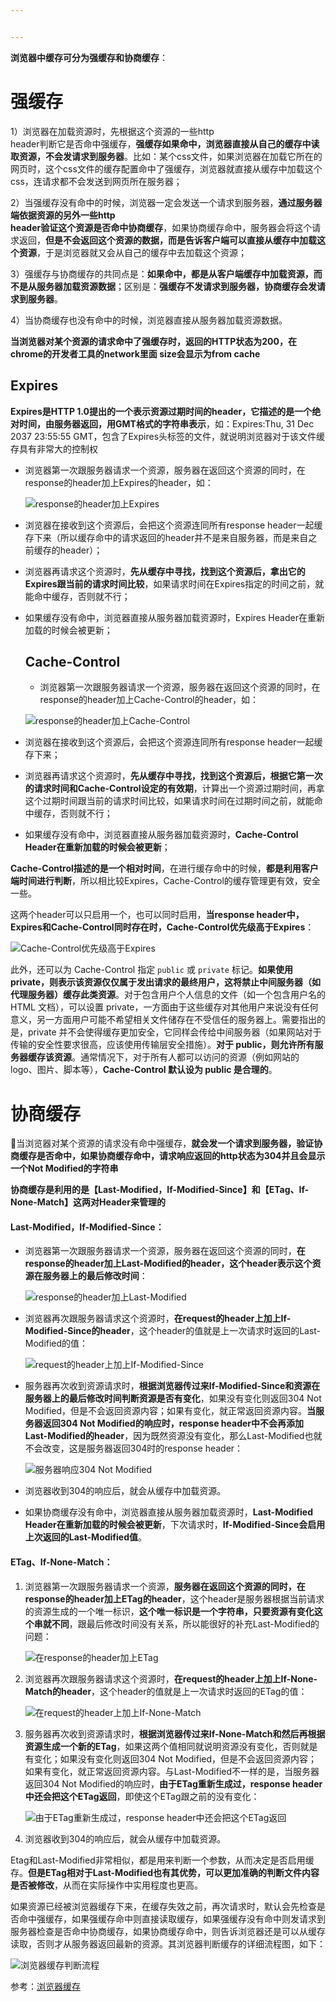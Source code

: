 ```yaml
---


---
```


<p><strong>浏览器中缓存可分为强缓存和协商缓存</strong>：</p>
<h1 id="强缓存">强缓存</h1>
<p>1）浏览器在加载资源时，先根据这个资源的一些http<br>
header判断它是否命中强缓存，<strong>强缓存如果命中，浏览器直接从自己的缓存中读取资源，不会发请求到服务器</strong>。比如：某个css文件，如果浏览器在加载它所在的网页时，这个css文件的缓存配置命中了强缓存，浏览器就直接从缓存中加载这个css，连请求都不会发送到网页所在服务器；</p>
<p>2）当强缓存没有命中的时候，浏览器一定会发送一个请求到服务器，<strong>通过服务器端依据资源的另外一些http<br>
header验证这个资源是否命中协商缓存</strong>，如果协商缓存命中，服务器会将这个请求返回，<strong>但是不会返回这个资源的数据，而是告诉客户端可以直接从缓存中加载这个资源</strong>，于是浏览器就又会从自己的缓存中去加载这个资源；</p>
<p>3）强缓存与协商缓存的共同点是：<strong>如果命中，都是从客户端缓存中加载资源，而不是从服务器加载资源数据</strong>；区别是：<strong>强缓存不发请求到服务器，协商缓存会发请求到服务器</strong>。</p>
<p>4）当协商缓存也没有命中的时候，浏览器直接从服务器加载资源数据。</p>
<p><strong>当浏览器对某个资源的请求命中了强缓存时，<strong>返回的HTTP状态为200</strong>，在chrome的开发者工具的network里面 <strong>size会显示为from cache</strong></strong></p>
<h2 id="expires">Expires</h2>
<p><strong>Expires是HTTP 1.0提出的一个表示资源过期时间的header，它描述的是一个绝对时间，由服务器返回，用GMT格式的字符串表示</strong>，如：Expires:Thu, 31 Dec 2037 23:55:55 GMT，包含了Expires头标签的文件，就说明浏览器对于该文件缓存具有非常大的控制权</p>
<ul>
<li>
<p>浏览器第一次跟服务器请求一个资源，服务器在返回这个资源的同时，在response的header加上Expires的header，如：</p>
<p><img src="https://user-gold-cdn.xitu.io/2018/9/8/165b74cf04b04c8a?imageView2/0/w/1280/h/960/format/webp/ignore-error/1" alt="response的header加上Expires"></p>
</li>
<li>
<p>浏览器在接收到这个资源后，会把这个资源连同所有response header一起缓存下来（所以缓存命中的请求返回的header并不是来自服务器，而是来自之前缓存的header）；</p>
</li>
<li>
<p>浏览器再请求这个资源时，<strong>先从缓存中寻找，找到这个资源后，拿出它的Expires跟当前的请求时间比较</strong>，如果请求时间在Expires指定的时间之前，就能命中缓存，否则就不行；</p>
</li>
<li>
<p>如果缓存没有命中，浏览器直接从服务器加载资源时，Expires Header在重新加载的时候会被更新；</p>
<h2 id="cache-control">Cache-Control</h2>
<ul>
<li>浏览器第一次跟服务器请求一个资源，服务器在返回这个资源的同时，在response的header加上Cache-Control的header，如：</li>
</ul>
<p><img src="https://user-gold-cdn.xitu.io/2018/9/8/165b74cf19190d29?imageView2/0/w/1280/h/960/format/webp/ignore-error/1" alt="response的header加上Cache-Control"></p>
</li>
<li>
<p>浏览器在接收到这个资源后，会把这个资源连同所有response header一起缓存下来；</p>
</li>
<li>
<p>浏览器再请求这个资源时，<strong>先从缓存中寻找，找到这个资源后，根据它第一次的请求时间和Cache-Control设定的有效期</strong>，计算出一个资源过期时间，再拿这个过期时间跟当前的请求时间比较，如果请求时间在过期时间之前，就能命中缓存，否则就不行；</p>
</li>
<li>
<p>如果缓存没有命中，浏览器直接从服务器加载资源时，<strong>Cache-Control Header在重新加载的时候会被更新</strong>；</p>
</li>
</ul>
<p><strong>Cache-Control描述的是一个相对时间</strong>，在进行缓存命中的时候，<strong>都是利用客户端时间进行判断</strong>，所以相比较Expires，Cache-Control的缓存管理更有效，安全一些。</p>
<p>这两个header可以只启用一个，也可以同时启用，<strong>当response header中，Expires和Cache-Control同时存在时，Cache-Control优先级高于Expires</strong>：</p>
<p><img src="https://user-gold-cdn.xitu.io/2018/9/8/165b74cf18869548?imageView2/0/w/1280/h/960/format/webp/ignore-error/1" alt="Cache-Control优先级高于Expires"></p>
<p>此外，还可以为 Cache-Control 指定 <code>public</code> 或 <code>private</code> 标记。<strong>如果使用 private，则表示该资源仅仅属于发出请求的最终用户，这将禁止中间服务器（如代理服务器）缓存此类资源</strong>。对于包含用户个人信息的文件（如一个包含用户名的 HTML 文档），可以设置 private，一方面由于这些缓存对其他用户来说没有任何意义，另一方面用户可能不希望相关文件储存在不受信任的服务器上。需要指出的是，private 并不会使得缓存更加安全，它同样会传给中间服务器（如果网站对于传输的安全性要求很高，应该使用传输层安全措施）。<strong>对于 public，则允许所有服务器缓存该资源</strong>。通常情况下，对于所有人都可以访问的资源（例如网站的 logo、图片、脚本等），<strong>Cache-Control 默认设为 public 是合理的</strong>。</p>
<h1 id="协商缓存">协商缓存</h1>
<p>当浏览器对某个资源的请求没有命中强缓存，<strong>就会发一个请求到服务器，验证协商缓存是否命中，如果协商缓存命中，请求响应返回的http状态为304并且会显示一个Not Modified的字符串</strong></p>
<p><strong>协商缓存是利用的是【Last-Modified，If-Modified-Since】和【ETag、If-None-Match】这两对Header来管理的</strong></p>
<h4 id="last-modified，if-modified-since：">Last-Modified，If-Modified-Since：</h4>
<ul>
<li>
<p>浏览器第一次跟服务器请求一个资源，服务器在返回这个资源的同时，<strong>在response的header加上Last-Modified的header，这个header表示这个资源在服务器上的最后修改时间</strong>：</p>
<p><img src="https://user-gold-cdn.xitu.io/2018/9/8/165b74d0480c1ca9?imageView2/0/w/1280/h/960/format/webp/ignore-error/1" alt="response的header加上Last-Modified"></p>
</li>
<li>
<p>浏览器再次跟服务器请求这个资源时，<strong>在request的header上加上If-Modified-Since的header</strong>，这个header的值就是上一次请求时返回的Last-Modified的值：</p>
<p><img src="https://user-gold-cdn.xitu.io/2018/9/8/165b74d05d4fbf77?imageView2/0/w/1280/h/960/format/webp/ignore-error/1" alt="request的header上加上If-Modified-Since"></p>
</li>
<li>
<p>服务器再次收到资源请求时，<strong>根据浏览器传过来If-Modified-Since和资源在服务器上的最后修改时间判断资源是否有变化</strong>，如果没有变化则返回304 Not Modified，但是不会返回资源内容；如果有变化，就正常返回资源内容。<strong>当服务器返回304 Not Modified的响应时，response header中不会再添加Last-Modified的header</strong>，因为既然资源没有变化，那么Last-Modified也就不会改变，这是服务器返回304时的response header：</p>
<p><img src="https://user-gold-cdn.xitu.io/2018/9/8/165b74d05d37cc80?imageView2/0/w/1280/h/960/format/webp/ignore-error/1" alt="服务器响应304 Not Modified"></p>
</li>
<li>
<p>浏览器收到304的响应后，就会从缓存中加载资源。</p>
</li>
<li>
<p>如果协商缓存没有命中，浏览器直接从服务器加载资源时，<strong>Last-Modified Header在重新加载的时候会被更新</strong>，下次请求时，<strong>If-Modified-Since会启用上次返回的Last-Modified值</strong>。</p>
</li>
</ul>
<h4 id="etag、if-none-match：">ETag、If-None-Match：</h4>
<ol>
<li>
<p>浏览器第一次跟服务器请求一个资源，<strong>服务器在返回这个资源的同时，在response的header加上ETag的header</strong>，这个header是服务器根据当前请求的资源生成的一个唯一标识，<strong>这个唯一标识是一个字符串，只要资源有变化这个串就不同</strong>，跟最后修改时间没有关系，所以能很好的补充Last-Modified的问题：</p>
<p><img src="https://user-gold-cdn.xitu.io/2018/9/8/165b74d0e587fdf5?imageView2/0/w/1280/h/960/format/webp/ignore-error/1" alt="在response的header加上ETag"></p>
</li>
<li>
<p>浏览器再次跟服务器请求这个资源时，<strong>在request的header上加上If-None-Match的header</strong>，这个header的值就是上一次请求时返回的ETag的值：</p>
<p><img src="https://user-gold-cdn.xitu.io/2018/9/8/165b74d05d5f4171?imageView2/0/w/1280/h/960/format/webp/ignore-error/1" alt="在request的header上加上If-None-Match"></p>
</li>
<li>
<p>服务器再次收到资源请求时，<strong>根据浏览器传过来If-None-Match和然后再根据资源生成一个新的ETag</strong>，如果这两个值相同就说明资源没有变化，否则就是有变化；如果没有变化则返回304 Not Modified，但是不会返回资源内容；如果有变化，就正常返回资源内容。与Last-Modified不一样的是，当服务器返回304 Not Modified的响应时，<strong>由于ETag重新生成过，response header中还会把这个ETag返回</strong>，即使这个ETag跟之前的没有变化：</p>
<p><img src="https://user-gold-cdn.xitu.io/2018/9/8/165b74d0e5592563?imageView2/0/w/1280/h/960/format/webp/ignore-error/1" alt="由于ETag重新生成过，response header中还会把这个ETag返回"></p>
</li>
<li>
<p>浏览器收到304的响应后，就会从缓存中加载资源。</p>
</li>
</ol>
<p>Etag和Last-Modified非常相似，都是用来判断一个参数，从而决定是否启用缓存。<strong>但是ETag相对于Last-Modified也有其优势，可以更加准确的判断文件内容是否被修改</strong>，从而在实际操作中实用程度也更高。</p>
<p>如果资源已经被浏览器缓存下来，在缓存失效之前，再次请求时，默认会先检查是否命中强缓存，如果强缓存命中则直接读取缓存，如果强缓存没有命中则发请求到服务器检查是否命中协商缓存，如果协商缓存命中，则告诉浏览器还是可以从缓存读取，否则才从服务器返回最新的资源。其浏览器判断缓存的详细流程图，如下：</p>
<p><img src="https://user-gold-cdn.xitu.io/2018/9/8/165b74d0e55dda0b?imageView2/0/w/1280/h/960/format/webp/ignore-error/1" alt="浏览器缓存判断流程"></p>
<p>参考：<a href="https://juejin.im/post/5b9346dcf265da0aac6fbe57">浏览器缓存</a></p>

